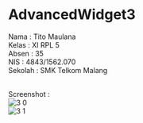 # AdvancedWidget3

Nama    : Tito Maulana<br>
Kelas   : XI RPL 5<br>
Absen   : 35<br>
NIS     : 4843/1562.070<br>
Sekolah : SMK Telkom Malang<br><br>

Screenshot :<br>
![3 0](https://cloud.githubusercontent.com/assets/21335132/22535614/c7b29108-e92e-11e6-9d01-f275fe9998d0.png)<br>
![3 1](https://cloud.githubusercontent.com/assets/21335132/22535615/c7b38eb4-e92e-11e6-9788-e32700e89714.png)
